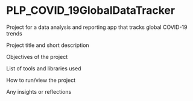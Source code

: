 # PLP_COVID_19GlobalDataTracker
Project for a data analysis and reporting app that tracks global COVID-19 trends



Project title and short description

Objectives of the project

List of tools and libraries used

How to run/view the project

Any insights or reflections
